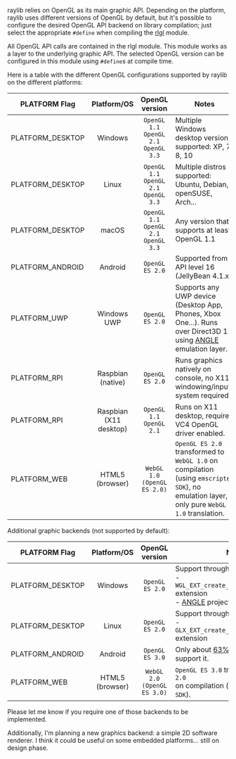 raylib relies on OpenGL as its main graphic API. Depending on the platform, raylib uses different versions of OpenGL by default, but it's possible to configure the desired OpenGL API backend on library compilation; just select the appropriate `#define` when compiling the [rlgl](https://github.com/raysan5/raylib/blob/master/src/rlgl.h) module.

All OpenGL API calls are contained in the rlgl module. This module works as a layer to the underlying graphic API. The selected OpenGL version can be configured in this module using `#define`s at compile time.

Here is a table with the different OpenGL configurations supported by raylib on the different platforms:

PLATFORM Flag | Platform/OS | OpenGL version | Notes
--- | :-------: | :-------: | ---
PLATFORM_DESKTOP | Windows | `OpenGL 1.1`<br> `OpenGL 2.1`<br> `OpenGL 3.3` | Multiple Windows desktop versions supported: XP, 7, 8, 10
PLATFORM_DESKTOP | Linux | `OpenGL 1.1`<br> `OpenGL 2.1`<br> `OpenGL 3.3` | Multiple distros supported: Ubuntu, Debian, openSUSE, Arch...
PLATFORM_DESKTOP | macOS | `OpenGL 1.1`<br> `OpenGL 2.1`<br> `OpenGL 3.3` | Any version that supports at least OpenGL 1.1
PLATFORM_ANDROID | Android | `OpenGL ES 2.0` | Supported from API level 16 (JellyBean 4.1.x)
PLATFORM_UWP | Windows UWP | `OpenGL ES 2.0` | Supports any UWP device (Desktop App, Phones, Xbox One...). Runs over Direct3D 11 using [ANGLE](https://github.com/Microsoft/angle) emulation layer.
PLATFORM_RPI | Raspbian (native) | `OpenGL ES 2.0` | Runs graphics natively on console, no X11 windowing/inputs system required.
PLATFORM_RPI | Raspbian (X11 desktop) | `OpenGL 1.1`<br> `OpenGL 2.1` | Runs on X11 desktop, requires VC4 OpenGL driver enabled.
PLATFORM_WEB | HTML5 (browser) | `WebGL 1.0 (OpenGL ES 2.0)` | `OpenGL ES 2.0` transformed to `WebGL 1.0` on compilation <br>(using `emscripten SDK`), no emulation layer, only pure `WebGL 1.0` translation.

Additional graphic backends (not supported by default): 

PLATFORM Flag | Platform/OS | OpenGL version | Notes
--- | :-------: | :-------: | ---
PLATFORM_DESKTOP | Windows | `OpenGL ES 2.0` | Support through two possible ways: <br> - `WGL_EXT_create_context_es2_profile` extension<br> - [ANGLE](https://github.com/google/angle) project
PLATFORM_DESKTOP | Linux | `OpenGL ES 2.0` | Support through: <br> - `GLX_EXT_create_context_es2_profile` extension
PLATFORM_ANDROID | Android | `OpenGL ES 3.0` | Only about [63% Android devices](https://developer.android.com/about/dashboards/index.html) support it.
PLATFORM_WEB | HTML5 (browser) | `WebGL 2.0` <br>`(OpenGL ES 3.0)` | `OpenGL ES 3.0` transformed to `WebGL 2.0` <br> on compilation (using `emscripten SDK`).

Please let me know if you require one of those backends to be implemented.

Additionally, I'm planning a new graphics backend: a simple 2D software renderer. I think it could be useful on some embedded platforms... still on design phase.
